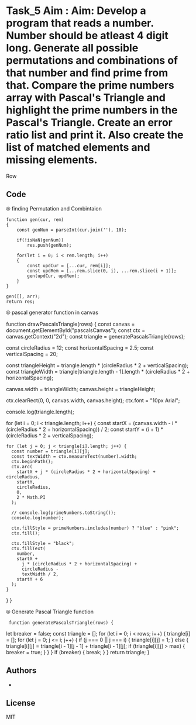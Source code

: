 # Task_5 Aim : Aim: Develop a program that reads a number. Number should be atleast 4 digit long. Generate all possible permutations and combinations of that number and find prime from that. Compare the prime numbers array with Pascal's Triangle and highlight the prime numbers in the Pascal's Triangle. Create an error ratio list and print it. Also create the list of matched elements and missing elements.


Row



## Code

⦾ finding Permutation and  Combintaion


    function gen(cur, rem) 
    {
        const genNum = parseInt(cur.join(''), 10);

        if(!isNaN(genNum)) 
            res.push(genNum);
    
        for(let i = 0; i < rem.length; i++) 
        {
            const updCur = [...cur, rem[i]];
            const updRem = [...rem.slice(0, i), ...rem.slice(i + 1)];
            gen(updCur, updRem);
        }
    }
  
    gen([], arr);
    return res;


⦾ pascal generator  function in canvas  

function drawPascalsTriangle(rows) {
  const canvas = document.getElementById("pascalsCanvas");
  const ctx = canvas.getContext("2d");
  const triangle = generatePascalsTriangle(rows);

  const circleRadius = 12;
  const horizontalSpacing = 2.5;
  const verticalSpacing = 20;

  const triangleHeight = triangle.length * (circleRadius * 2 + verticalSpacing);
  const triangleWidth =
    triangle[triangle.length - 1].length *
    (circleRadius * 2 + horizontalSpacing);

  canvas.width = triangleWidth;
  canvas.height = triangleHeight;

  ctx.clearRect(0, 0, canvas.width, canvas.height);
  ctx.font = "10px Arial";

  console.log(triangle.length);

  for (let i = 0; i < triangle.length; i++) {
    const startX =
      (canvas.width - i * (circleRadius * 2 + horizontalSpacing)) / 2;
    const startY = (i + 1) * (circleRadius * 2 + verticalSpacing);

    for (let j = 0; j < triangle[i].length; j++) {
      const number = triangle[i][j];
      const textWidth = ctx.measureText(number).width;
      ctx.beginPath();
      ctx.arc(
        startX + j * (circleRadius * 2 + horizontalSpacing) + circleRadius,
        startY,
        circleRadius,
        0,
        2 * Math.PI
      );

      // console.log(primeNumbers.toString());
      console.log(number);

      ctx.fillStyle = primeNumbers.includes(number) ? "blue" : "pink";
      ctx.fill();

      ctx.fillStyle = "black";
      ctx.fillText(
        number,
        startX +
          j * (circleRadius * 2 + horizontalSpacing) +
          circleRadius -
          textWidth / 2,
        startY + 6
      );
    }
  }
}
    
   


⦾ Generate Pascal Triangle function



     function generatePascalsTriangle(rows) {
  let breaker = false;
  const triangle = [];
  for (let i = 0; i < rows; i++) {
    triangle[i] = [];
    for (let j = 0; j <= i; j++) {
      if (j === 0 || j === i) {
        triangle[i][j] = 1;
      } else {
        triangle[i][j] = triangle[i - 1][j - 1] + triangle[i - 1][j];
        if (triangle[i][j] > max) {
          breaker = true;
        }
      }
    }
    if (breaker) {
      break;
    }
  }
  return triangle;
}

  

## Authors

- 


## License

MIT

